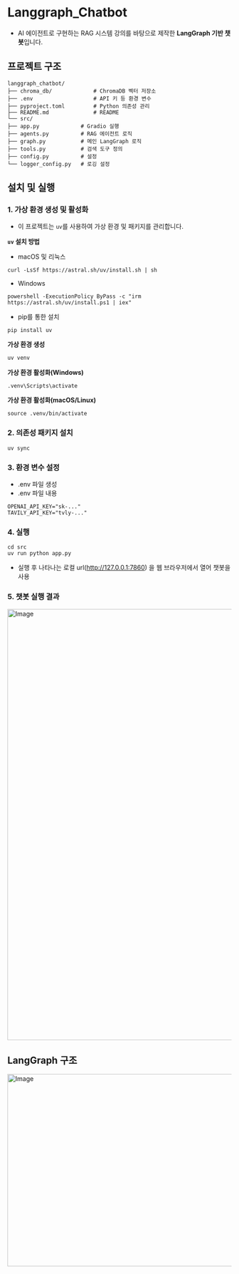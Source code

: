 # Langgraph_Chatbot
- AI 에이전트로 구현하는 RAG 시스템 강의를 바탕으로 제작한 **LangGraph 기반 챗봇**입니다.

## 프로젝트 구조
```
langgraph_chatbot/
├── chroma_db/             # ChromaDB 벡터 저장소
├── .env                   # API 키 등 환경 변수
├── pyproject.toml         # Python 의존성 관리
├── README.md              # README
└── src/
├── app.py             # Gradio 실행
├── agents.py          # RAG 에이전트 로직
├── graph.py           # 메인 LangGraph 로직
├── tools.py           # 검색 도구 정의
├── config.py          # 설정
└── logger_config.py   # 로깅 설정
```

## 설치 및 실행
### 1. 가상 환경 생성 및 활성화
- 이 프로젝트는 `uv`를 사용하여 가상 환경 및 패키지를 관리합니다.

**`uv` 설치 방법**
  
- macOS 및 리눅스
```
curl -LsSf https://astral.sh/uv/install.sh | sh
```
- Windows
```
powershell -ExecutionPolicy ByPass -c "irm https://astral.sh/uv/install.ps1 | iex"
```
- pip를 통한 설치
```
pip install uv
```

**가상 환경 생성**
```bash
uv venv
```

**가상 환경 활성화(Windows)**
```
.venv\Scripts\activate
```

**가상 환경 활성화(macOS/Linux)**
```
source .venv/bin/activate
```

### 2. 의존성 패키지 설치
```
uv sync
```

### 3. 환경 변수 설정
- .env 파일 생성
- .env 파일 내용
```
OPENAI_API_KEY="sk-..."
TAVILY_API_KEY="tvly-..."
```

### 4. 실행
```
cd src
uv run python app.py
```
- 실행 후 나타나는 로컬 url(http://127.0.0.1:7860) 을 웹 브라우저에서 열어 챗봇을 사용

### 5. 챗봇 실행 결과
<img width="1898" height="968" alt="Image" src="https://github.com/user-attachments/assets/b7e504ca-2f72-457b-b041-e7e294a310fd" />

## LangGraph 구조
<img width="696" height="432" alt="Image" src="https://github.com/user-attachments/assets/7c7f473a-97b4-4729-b8b0-8e9b552a85cf" />
